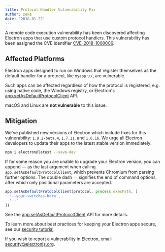 ```yaml
---
title: Protocol Handler Vulnerability Fix
author: zeke
date: '2018-01-22'
---
```


A remote code execution vulnerability has been discovered affecting 
Electron apps that use custom protocol handlers. This vulnerability has been 
assigned the CVE identifier [CVE-2018-1000006].

## Affected Platforms

Electron apps designed to run on Windows that register themselves as the default 
handler for a protocol, like `myapp://`, are vulnerable.

Such apps can be affected regardless of how the protocol is registered, e.g.
using native code, the Windows registry, or Electron's 
[app.setAsDefaultProtocolClient] API.

macOS and Linux are **not vulnerable** to this issue.

## Mitigation

We've published new versions of Electron which include fixes for 
this vulnerability: 
[`1.8.2-beta.4`](https://github.com/electron/electron/releases/tag/v1.8.2-beta.4), 
[`1.7.11`](https://github.com/electron/electron/releases/tag/v1.7.11), 
and [`1.6.16`](https://github.com/electron/electron/releases/tag/v1.6.16).
We urge all Electron developers to update their apps to the latest stable 
version immediately:

```sh
npm i electron@latest --save-dev
```

If for some reason you are unable to upgrade your Electron version,
you can append `--` as the last argument when calling `app.setAsDefaultProtocolClient`,
which prevents Chromium from parsing further options.
The double dash `--` signifies the end of command options,
after which only positional parameters are accepted.

```js
app.setAsDefaultProtocolClient(protocol, process.execPath, [
  '--your-switches-here',
  '--'
])
```

See the [app.setAsDefaultProtocolClient] API for more details.

To learn more about best practices for keeping your Electron apps secure,
see our [security tutorial].

If you wish to report a vulnerability in Electron, email 
security@electronjs.org.

[security tutorial]: https://electronjs.org/docs/tutorial/security
[app.setAsDefaultProtocolClient]: https://electronjs.org/docs/api/app#appsetasdefaultprotocolclientprotocol-path-args-macos-windows
[CVE-2018-1000006]: https://cve.mitre.org/cgi-bin/cvename.cgi?name=CVE-2018-1000006